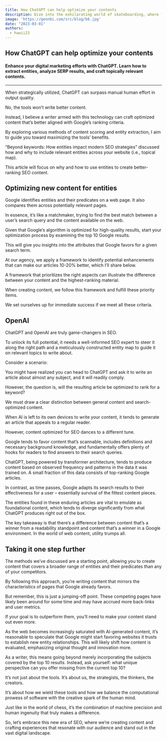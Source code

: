 ```yaml
---
title: How ChatGPT can help optimize your contents
description: Dive into the exhilarating world of skateboarding, where fearless individuals defy gravity, push their limits.
image: 'https://gennbi.com/src/blog/b6.jpg'
date: "2023-03-01"
authors:
  - hawii23
---
```


## How ChatGPT can help optimize your contents
#### Enhance your digital marketing efforts with ChatGPT. Learn how to extract entities, analyze SERP results, and craft topically relevant contents.
---
When strategically utilized, ChatGPT can surpass manual human effort in output quality. 

No, the tools won’t write better content.

Instead, I believe a writer armed with this technology can craft optimized content that’s better aligned with Google’s ranking criteria.

By exploring various methods of content scoring and entity extraction, I aim to guide you toward maximizing the tools’ benefits.

“Beyond keywords: How entities impact modern SEO strategies” discussed how and why to include relevant entities across your website (i.e., topical map). 

This article will focus on why and how to use entities to create better-ranking SEO content. 
## Optimizing new content for entities
Google identifies entities and their predicates on a web page. It also compares them across potentially relevant pages. 

In essence, it’s like a matchmaker, trying to find the best match between a user’s search query and the content available on the web. 

Given that Google’s algorithm is optimized for high-quality results, start your optimization process by examining the top 10 Google results. 

This will give you insights into the attributes that Google favors for a given search term. 

At our agency, we apply a framework to identify potential enhancements that can make our articles 10-20% better, which I’ll share below.

A framework that prioritizes the right aspects can illustrate the difference between your content and the highest-ranking material. 

When creating content, we follow this framework and fulfill these priority items. 

We set ourselves up for immediate success if we meet all these criteria.
## OpenAI 
ChatGPT and OpenAI are truly game-changers in SEO. 

To unlock its full potential, it needs a well-informed SEO expert to steer it along the right path and a meticulously constructed entity map to guide it on relevant topics to write about.

Consider a scenario: 

You might have realized you can head to ChatGPT and ask it to write an article about almost any subject, and it will readily comply. 

However, the question is, will the resulting article be optimized to rank for a keyword?

We must draw a clear distinction between general content and search-optimized content. 

When AI is left to its own devices to write your content, it tends to generate an article that appeals to a regular reader. 

However, content optimized for SEO dances to a different tune. 

Google tends to favor content that’s scannable, includes definitions and necessary background knowledge, and fundamentally offers plenty of hooks for readers to find answers to their search queries.

ChatGPT, being powered by transformer architecture, tends to produce content based on observed frequency and patterns in the data it was trained on. A small fraction of this data consists of top-ranking Google articles. 

In contrast, as time passes, Google adapts its search results to their effectiveness for a user – essentially survival of the fittest content pieces. 

The entities found in these enduring articles are vital to emulate as foundational content, which tends to diverge significantly from what ChatGPT produces right out of the box.

The key takeaway is that there’s a difference between content that’s a winner from a readability standpoint and content that’s a winner in a Google environment. In the world of web content, utility trumps all. 
## Taking it one step further
The methods we’ve discussed are a starting point, allowing you to create content that covers a broader range of entities and their predicates than any of your competitors. 

By following this approach, you’re writing content that mirrors the characteristics of pages that Google already favors. 

But remember, this is just a jumping-off point. These competing pages have likely been around for some time and may have accrued more back-links and user metrics. 

If your goal is to outperform them, you’ll need to make your content stand out even more.

As the web becomes increasingly saturated with AI-generated content, it’s reasonable to speculate that Google might start favoring websites it trusts to establish new entity relationships. This will likely shift how content is evaluated, emphasizing original thought and innovation more. 

As a writer, this means going beyond merely incorporating the subjects covered by the top 10 results. Instead, ask yourself: what unique perspective can you offer missing from the current top 10?

It’s not just about the tools. It’s about us, the strategists, the thinkers, the creators. 

It’s about how we wield these tools and how we balance the computational prowess of software with the creative spark of the human mind. 

Just like in the world of chess, it’s the combination of machine precision and human ingenuity that truly makes a difference. 

So, let’s embrace this new era of SEO, where we’re creating content and crafting experiences that resonate with our audience and stand out in the vast digital landscape.